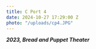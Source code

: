 ```yaml
---
title: C Port 4
date: 2024-10-27 17:29:00 Z
photo: "/uploads/cp4.JPG"
---
```


***2023, Bread and Puppet Theater***